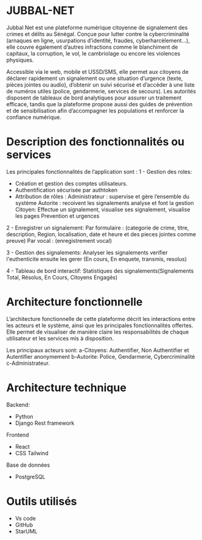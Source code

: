 
# JUBBAL-NET
Jubbal Net est une plateforme numérique citoyenne de signalement des crimes et délits au Sénégal. Conçue pour lutter contre la cybercriminalité (arnaques en ligne, usurpations d’identité, fraudes, cyberharcèlement…), elle couvre également d’autres infractions comme le blanchiment de capitaux, la corruption, le vol, le cambriolage ou encore les violences physiques.

Accessible via le web, mobile et USSD/SMS, elle permet aux citoyens de déclarer rapidement un signalement ou une situation d’urgence (texte, pièces jointes ou audio), d’obtenir un suivi sécurisé et d’accéder à une liste de numéros utiles (police, gendarmerie, services de secours). Les autorités disposent de tableaux de bord analytiques pour assurer un traitement efficace, tandis que la plateforme propose aussi des guides de prévention et de sensibilisation afin d’accompagner les populations et renforcer la confiance numérique.

# Description des fonctionnalités ou services
Les principales fonctionnalités de l’application sont :
1 - Gestion des roles:
- Création et gestion des comptes utilisateurs.
- Authentification sécurisée par authtoken
- Attribution de rôles :
    Administrateur : supervise et gère l’ensemble du système
    Autorite : recoivent les signalements analyse et font la gestion
    Citoyen: Effectue un signalement, visualise ses signalement, visualise les pages Prevention et urgences

2 - Enregistrer un signalement:
    Par formulaire : (categorie de crime, titre, description, Region, localisation, date et heure et des pieces jointes comme preuve)
    Par vocal : (enregistrement vocal)

3 - Gestion des signalements:
    Analyser les signalements verifier l'euthenticite ensuite les gerer (En cours, En enquete, transmis, resolus)

4 - Tableau de bord interactif:
    Statistiques des signalements(Signalements Total, Résolus, En Cours, Citoyens Engagés)


# Architecture fonctionnelle
L’architecture fonctionnelle de cette plateforme décrit les interactions entre les acteurs et le système, ainsi que les principales fonctionnalités offertes. Elle permet de visualiser de manière claire les responsabilités de chaque utilisateur et les services mis à disposition.

Les principaux acteurs sont:
a-Citoyens: Authentifier, Non Authentifier et Autentifier anonymement
b-Autorite: Police, Gendarmerie, Cybercriminalité 
c-Administrateur.


# Architecture technique
Backend:
 - Python
 - Django Rest framework

Frontend
 - React
 - CSS Tailwind

Base de données
 - PostgreSQL
 
# Outils utilisés
 - Vs code
 - GitHub
 - StarUML

 

